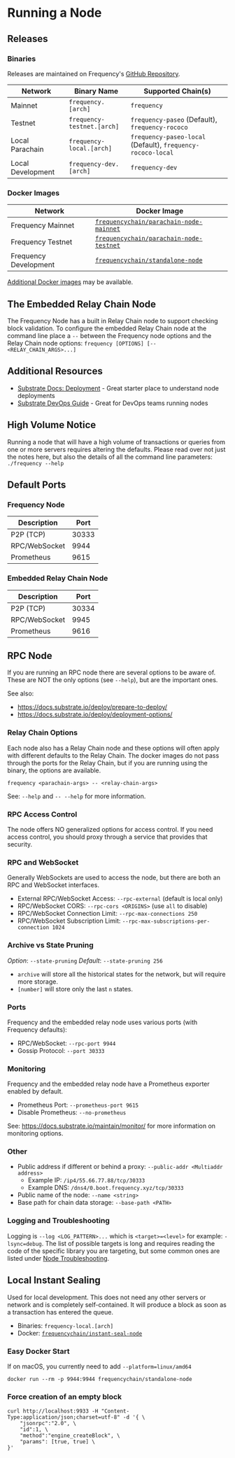 # Running a Node

## Releases

### Binaries

Releases are maintained on Frequency's [GitHub Repository](https://github.com/LibertyDSNP/frequency/releases).

| Network           | Binary Name                | Supported Chain(s)                                          |
| ----------------- | -------------------------- | ----------------------------------------------------------- |
| Mainnet           | `frequency.[arch]`         | `frequency`                                                 |
| Testnet           | `frequency-testnet.[arch]` | `frequency-paseo` (Default), `frequency-rococo`             |
| Local Parachain   | `frequency-local.[arch]`   | `frequency-paseo-local` (Default), `frequency-rococo-local` |
| Local Development | `frequency-dev.[arch]`     | `frequency-dev`                                             |

### Docker Images

| Network               | Docker Image                                                                                              |
| --------------------- | --------------------------------------------------------------------------------------------------------- |
| Frequency Mainnet     | [`frequencychain/parachain-node-mainnet`](https://hub.docker.com/r/frequencychain/parachain-node-mainnet) |
| Frequency Testnet     | [`frequencychain/parachain-node-testnet`](https://hub.docker.com/r/frequencychain/parachain-node-testnet) |
| Frequency Development | [`frequencychain/standalone-node`](https://hub.docker.com/r/frequencychain/standalone-node)               |

[Additional Docker images](https://hub.docker.com/u/frequencychain) may be available.

## The Embedded Relay Chain Node

The Frequency Node has a built in Relay Chain node to support checking block validation.
To configure the embedded Relay Chain node at the command line place a `--` between the Frequency node options and the Relay Chain node options: `frequency [OPTIONS] [-- <RELAY_CHAIN_ARGS>...]`

## Additional Resources

- [Substrate Docs: Deployment](https://docs.substrate.io/deploy/) - Great starter place to understand node deployments
- [Substrate DevOps Guide](https://paritytech.github.io/devops-guide/) - Great for DevOps teams running nodes

## High Volume Notice

Running a node that will have a high volume of transactions or queries from one or more servers requires altering the defaults.
Please read over not just the notes here, but also the details of all the command line parameters: `./frequency --help`

## Default Ports

### Frequency Node

| Description   | Port  |
| ------------- | ----- |
| P2P (TCP)     | 30333 |
| RPC/WebSocket | 9944  |
| Prometheus    | 9615  |

### Embedded Relay Chain Node

| Description   | Port  |
| ------------- | ----- |
| P2P (TCP)     | 30334 |
| RPC/WebSocket | 9945  |
| Prometheus    | 9616  |

## RPC Node

If you are running an RPC node there are several options to be aware of.
These are NOT the only options (see `--help`), but are the important ones.

See also:

- https://docs.substrate.io/deploy/prepare-to-deploy/
- https://docs.substrate.io/deploy/deployment-options/

### Relay Chain Options

Each node also has a Relay Chain node and these options will often apply with different defaults to the Relay Chain.
The docker images do not pass through the ports for the Relay Chain, but if you are running using the binary, the options are available.

`frequency <parachain-args> -- <relay-chain-args>`

See: `--help` and `-- --help` for more information.

### RPC Access Control

The node offers NO generalized options for access control.
If you need access control, you should proxy through a service that provides that security.

### RPC and WebSocket

Generally WebSockets are used to access the node, but there are both an RPC and WebSocket interfaces.

- External RPC/WebSocket Access: `--rpc-external` (default is local only)
- RPC/WebSocket CORS: `--rpc-cors <ORIGINS>` (use `all` to disable)
- RPC/WebSocket Connection Limit: `--rpc-max-connections 250`
- RPC/WebSocket Subscription Limit: `--rpc-max-subscriptions-per-connection 1024`

### Archive vs State Pruning

_Option_: `--state-pruning`
_Default_: `--state-pruning 256`

- `archive` will store all the historical states for the network, but will require more storage.
- `[number]` will store only the last `n` states.

### Ports

Frequency and the embedded relay node uses various ports (with Frequency defaults):

- RPC/WebSocket: `--rpc-port 9944`
- Gossip Protocol: `--port 30333`

### Monitoring

Frequency and the embedded relay node have a Prometheus exporter enabled by default.

- Prometheus Port: `--prometheus-port 9615`
- Disable Prometheus: `--no-prometheus`

See: https://docs.substrate.io/maintain/monitor/ for more information on monitoring options.

### Other

- Public address if different or behind a proxy: `--public-addr <Multiaddr address>`
  - Example IP: `/ip4/55.66.77.88/tcp/30333`
  - Example DNS: `/dns4/0.boot.frequency.xyz/tcp/30333`
- Public name of the node: `--name <string>`
- Base path for chain data storage: `--base-path <PATH>`

### Logging and Troubleshooting

Logging is `--log <LOG_PATTERN>...` which is `<target>=<level>` for example: `-lsync=debug`.
The list of possible targets is long and requires reading the code of the specific library you are targeting, but some common ones are listed under [Node Troubleshooting](./Troubleshooting.md).

## Local Instant Sealing

Used for local development.
This does not need any other servers or network and is completely self-contained.
It will produce a block as soon as a transaction has entered the queue.

- Binaries: `frequency-local.[arch]`
- Docker: [`frequencychain/instant-seal-node`](https://hub.docker.com/r/frequencychain/instant-seal-node)

### Easy Docker Start

If on macOS, you currently need to add `--platform=linux/amd64`

```
docker run --rm -p 9944:9944 frequencychain/standalone-node
```

### Force creation of an empty block

```
curl http://localhost:9933 -H "Content-Type:application/json;charset=utf-8" -d '{ \
    "jsonrpc":"2.0", \
    "id":1, \
    "method":"engine_createBlock", \
    "params": [true, true] \
}'
```
